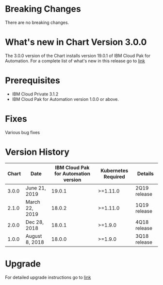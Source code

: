 [//]: # (Licensed Materials - Property of IBM)
[//]: # (5737-I23)
[//]: # (\(C\) Copyright IBM Corporation 2016-2018 All Rights Reserved.)
[//]: # (US Government Users Restricted Rights - Use, duplication or)
[//]: # (disclosure restricted by GSA ADP Schedule Contract with IBM Corp.)

# Breaking Changes

There are no breaking changes.

# What's new in Chart Version 3.0.0

The 3.0.0 version of the Chart installs version 19.0.1 of IBM Cloud Pak for Automation.  For a complete list of what's new in this release go to [link](https://www.ibm.com/support/knowledgecenter/SSYHZ8_19.0.x/com.ibm.dba.overview/topics/con_whats_new.html)

# Prerequisites
- IBM Cloud Private 3.1.2
- IBM Cloud Pak for Automation version 1.0.0 or above.

# Fixes
Various bug fixes

# Version History

| Chart | Date | IBM Cloud Pak for Automation version | Kubernetes Required | Details |
| ----- | ---- | ------------------------------------ | ------------------- | ------- | 
| 3.0.0 | June 21, 2019| 19.0.1 | >=1.11.0 | 2Q19 release |
| 2.1.0 | March 22, 2019| 18.0.2 | >=1.11.0 | 1Q19 release |
| 2.0.0 | Dec 28, 2018| 18.0.1 | >=1.9.0 | 4Q18 release |
| 1.0.0 | August 8, 2018| 18.0.0 | >=1.9.0 | 3Q18 release |

# Upgrade
For detailed upgrade instructions go to [link](https://www.ibm.com/support/knowledgecenter/SSYHZ8_19.0.x/com.ibm.dba.upgrading/topics/con_upgrading.html)
